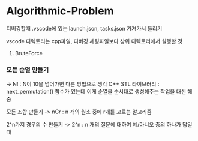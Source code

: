 # Algorithmic-Problem

디버깅할때 .vscode에 있는 launch.json, tasks.json 가져가서 돌리기

vscode 디렉토리는 cpp파일, 디버깅 세팅파일보다 상위 디렉토리에서 실행할 것


1. BruteForce
### 모든 순열 만들기 
-> N! : N이 10을 넘어가면 다른 방법으로 생각
C++ STL 라이브러리 : next_permutation() 함수가 있는데 이게 순열을 순서대로 생성해주는 작업을 대신 해줌

모든 조합 만들기 -> nCr : n 개의 원소 중에 r개를 고르는 알고리즘

2^n가지 경우의 수 만들기 -> 2^n : n 개의 질문에 대하여 예/아니오 중의 하나가 답일 때